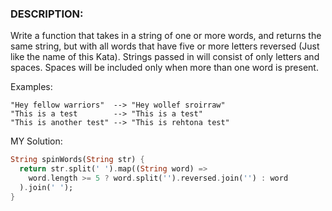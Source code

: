 ### DESCRIPTION:

Write a function that takes in a string of one or more words, and returns the same string, but with all words that have five or more letters reversed (Just like the name of this Kata). Strings passed in will consist of only letters and spaces. Spaces will be included only when more than one word is present.

Examples:

```
"Hey fellow warriors"  --> "Hey wollef sroirraw" 
"This is a test        --> "This is a test" 
"This is another test" --> "This is rehtona test"
```



MY Solution:

```dart
String spinWords(String str) {
  return str.split(' ').map((String word) => 
    word.length >= 5 ? word.split('').reversed.join('') : word
  ).join(' ');
}
```
